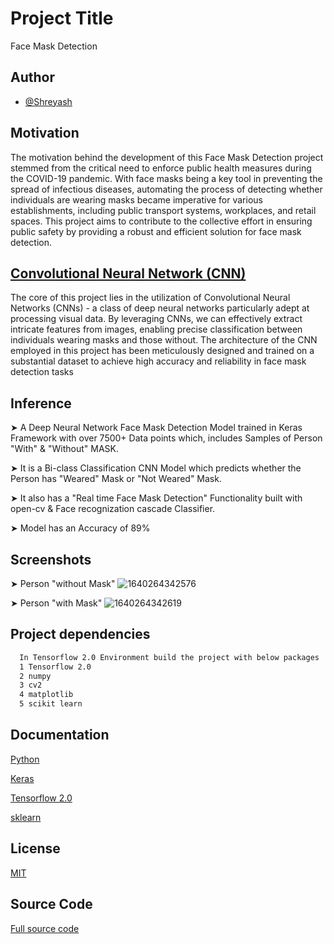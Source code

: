 
# Project Title
Face Mask Detection

## Author

- [@Shreyash](https://github.com/Shreyash-India)


## Motivation
The motivation behind the development of this Face Mask Detection project stemmed from the critical need to enforce public health measures during the COVID-19 pandemic. With face masks being a key tool in preventing the spread of infectious diseases, automating the process of detecting whether individuals are wearing masks became imperative for various establishments, including public transport systems, workplaces, and retail spaces. This project aims to contribute to the collective effort in ensuring public safety by providing a robust and efficient solution for face mask detection.

## [Convolutional Neural Network (CNN)](https://en.wikipedia.org/wiki/Convolutional_neural_network)
The core of this project lies in the utilization of Convolutional Neural Networks (CNNs) - a class of deep neural networks particularly adept at processing visual data. By leveraging CNNs, we can effectively extract intricate features from images, enabling precise classification between individuals wearing masks and those without. The architecture of the CNN employed in this project has been meticulously designed and trained on a substantial dataset to achieve high accuracy and reliability in face mask detection tasks


## Inference
➤ A Deep Neural Network Face Mask Detection Model trained in Keras Framework with over 7500+ Data points which, includes Samples of Person "With" & "Without" MASK.
 
➤ It is a Bi-class Classification CNN Model which predicts whether the Person has "Weared" Mask or "Not Weared" Mask.

➤ It also has a "Real time Face Mask Detection" Functionality built with open-cv & Face recognization cascade Classifier.

➤ Model has an Accuracy of 89%
## Screenshots

➤ Person "without Mask"
![1640264342576](https://github.com/Shreyash-India/Face-Mask-Detection/assets/78295521/f837c575-88ff-476f-b8eb-9f02107f06db)


➤ Person "with Mask"
![1640264342619](https://github.com/Shreyash-India/Face-Mask-Detection/assets/78295521/5d906b0c-6f10-416c-a221-1a87f8f59c5d)


## Project dependencies

```bash
  In Tensorflow 2.0 Environment build the project with below packages 
  1 Tensorflow 2.0
  2 numpy
  3 cv2
  4 matplotlib
  5 scikit learn
```

## Documentation

[Python](https://docs.python.org/3/)

[Keras](https://keras.io/)

[Tensorflow 2.0](https://www.tensorflow.org/guide/effective_tf2)

[sklearn](https://scikit-learn.org/stable/)
## License

[MIT](https://choosealicense.com/licenses/mit/)

## Source Code

[Full source code](https://drive.google.com/drive/folders/1kJ5WHaMHF2sCmxL-F1EcCOUmH48Hj77Y?usp=sharing)
